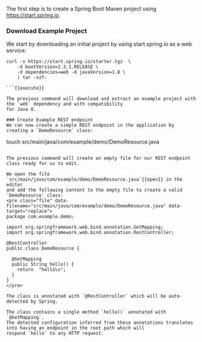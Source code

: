The first step is to create a Spring Boot Maven project using https://start.spring.io.

### Download Example Project
We start by downloading an initial project by using start.spring.io as a web service:
```
curl -s https://start.spring.io/starter.tgz  \
    -d bootVersion=2.3.1.RELEASE \
    -d dependencies=web -d javaVersion=1.8 \
    | tar -xzf-

```{{execute}}

The previous command will download and extract an example project with the `web` dependency and with compatibility
for Java 8.

### Create Example REST endpoint
We can now create a simple REST endpoint in the application by creating a `DemoResource` class:
```
touch src/main/java/com/example/demo/DemoResource.java
```{{execute}}

The previous command will create an empty file for our REST endpoint class ready for us to edit.

We open the file `src/main/java/com/example/demo/DemoResource.java`{{open}} in the editor
and add the following content to the empty file to create a valid `DemoResource` class:
<pre class="file" data-filename="src/main/java/com/example/demo/DemoResource.java" data-target="replace">
package com.example.demo;

import org.springframework.web.bind.annotation.GetMapping;
import org.springframework.web.bind.annotation.RestController;

@RestController
public class DemoResource {

  @GetMapping
  public String hello() {
    return  "hello\n";
  }
}
</pre>

The class is annotated with `@RestController` which will be auto-detected by Spring.

The class contains a single method `hello()` annotated with `@GetMapping`.
The detected configuration inferred from these annotations translates into having an endpoint in the root path which will 
respond `hello` to any HTTP request.
